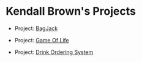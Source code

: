 # Kendall Brown's Projects

- Project: [BagJack](https://github.com/kjbrown24/CS152-Datastructures/blob/main/projects/project1/README.md)

- Project: [Game Of Life](https://github.com/kjbrown24/Data-Structures/blob/main/projects/project2/README.md)

- Project: [Drink Ordering System](https://github.com/kjbrown24/Data-Structures/blob/main/projects/project3/README.md)
